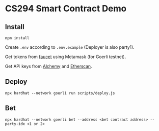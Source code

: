 # CS294 Smart Contract Demo

## Install

```
npm install
```

Create `.env` according to `.env.example` (Deployer is also party1).

Get tokens from [faucet](https://faucets.chain.link) using Metamask (for Goerli testnet).

Get API keys from [Alchemy](https://www.alchemy.com) and [Etherscan](https://etherscan.io).

## Deploy

```
npx hardhat --network goerli run scripts/deploy.js
```

## Bet

```
npx hardhat --network goerli bet --address <bet contract address> --party-idx <1 or 2>
```
